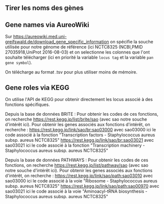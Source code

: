 ## Tirer les noms des gènes

## Gene names via AureoWiki

Sur https://aureowiki.med.uni-greifswald.de/download_gene_specific_information on spécifie la souche utilisée pour notre génome de référence (ici NCTC8325 (NCBI,PMID 27035918,UniProt 2016-08-03) et on selectionne les colonnes que l'ont souhaite télécharger (ici en priorité la variable `locus tag` et la variable `pan gene symbol`).

On télécharge au format .tsv pour plus utiliser moins de mémoire.

## Gene roles via KEGG

On utilise l'API de KEGG pour obtenir directement les locus associé à des fonctions spécifiques.

Depuis la base de données BRITE :
Pour obtenir les codes de ces fonctions, on recherche https://rest.kegg.jp/list/brite/sao (avec sao notre souche d'intérêt ici).
Pour obtenir les genes associés aux fonctions d'intérêt, on recherche :
https://rest.kegg.jp/link/sao/br:sao03000 avec sao03000 ici le code associé à la fonction "Transcription factors - Staphylococcus aureus subsp. aureus NCTC8325"
https://rest.kegg.jp/link/sao/br:sao03021 avec sao03021 ici le code associé à la fonction "Transcription machinery - Staphylococcus aureus subsp. aureus NCTC8325"

Depuis la base de données PATHWAYS :
Pour obtenir les codes de ces fonctions, on recherche https://rest.kegg.jp/list/pathway/sao (avec sao notre souche d'intérêt ici).
Pour obtenir les genes associés aux fonctions d'intérêt, on recherche :
https://rest.kegg.jp/link/sao/path:sao03010 avec sao03000 ici le code associé à la voie "Ribosome - Staphylococcus aureus subsp. aureus NCTC8325"
https://rest.kegg.jp/link/sao/path:sao00970 avec sao03021 ici le code associé à la voie "Aminoacyl-tRNA biosynthesis - Staphylococcus aureus subsp. aureus NCTC8325"

